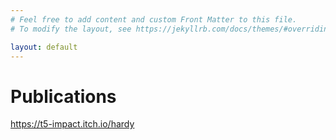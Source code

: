 ```yaml
---
# Feel free to add content and custom Front Matter to this file.
# To modify the layout, see https://jekyllrb.com/docs/themes/#overriding-theme-defaults

layout: default
---
```

<h1 text-align="center">Publications</h1>
<a text-align="center" href="https://t5-impact.itch.io/hardy">https://t5-impact.itch.io/hardy</a>
